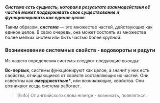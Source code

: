 ___Система есть сущность, которая в результате взаимодействия её частей может поддерживать свое существование и функционировать как единое целое___

Таким образом, ___система___ — это множество частей, действующих как единое целое. В свою очередь, она может состоять из множества более мелких систем или быть частью более крупной.

### Возникновение системных свойств - водовороты и радуги

Из нашего определения системы следуют следующие выводы: 

__Во-первых__, системы функционируют как целое, а значит у них есть свойства, отчищающиеся от свойств составляющих их частей.  Они известны как ___эмерджентные*___, или _возникающие_, свойства. Они возникают когда система работает. 

> [!info]
> От английского слова emerge - возникать, появляться.



